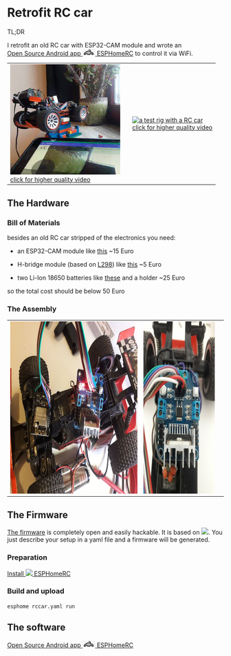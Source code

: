 
# Retrofit RC car

TL;DR

I retrofit an old RC car with ESP32-CAM module and wrote an  
<a href="https://github.com/rnauber/ESPHomeRC">Open Source Android app <img src="https://raw.githubusercontent.com/rnauber/ESPHomeRC/master/logo3.png" height="16" > ESPHomeRC</a> to control it via WiFi.  




|   |   |   | 
|---|---|---|
| [![a test rig with a RC car](media/testrig.gif "a test rig with a RC car")<br> click for higher quality video](media/testrig.mp4)  |   |   [![a test rig with a RC car](media/drive.gif "test drive")<br> click for higher quality video](media/drive.mp4)|  



## The Hardware
### Bill of Materials
besides an old RC car stripped of the electronics you need:

* an ESP32-CAM module like [this](https://www.amazon.de/gp/product/B08BL6VG76/ref=ppx_yo_dt_b_asin_title_o01_s01?ie=UTF8&psc=1)
~15 Euro

* H-bridge module (based on [L298](https://www.st.com/resource/en/datasheet/l298.pdf)) like [this](https://www.amazon.de/DollaTek-Controller-Board-Modul-verdoppeln-Smart-Auto-Roboter/dp/B07DK6Q8F9/ref=pd_sbs_3?pd_rd_w=YfmdQ&pf_rd_p=c47a53d1-d94f-481c-a018-dcea8bd5c736&pf_rd_r=19XZHN6QXJM3M1M12XJW&pd_rd_r=7e4fbca7-6231-4c72-b9dd-0d53c0ab2fb4&pd_rd_wg=XVdYy&pd_rd_i=B07DK6Q8F9&psc=1)
~5 Euro
* two Li-Ion 18650 batteries like [these](https://www.amazon.de/kraftmax-Pack-18650er-Akku-Schutzschaltung/dp/B08PL1HRBQ/ref=sr_1_3?__mk_de_DE=%C3%85M%C3%85%C5%BD%C3%95%C3%91) and a holder ~25 Euro

so the total cost should be below 50 Euro

### The Assembly

|   |   |   | 
|---|---|---|
| <img src="media/assembly1.jpg" height="400"> | <img src="media/assembly2.jpg" height="400"> |




## The Firmware
[The firmware](firmware/rccar.yaml) is completely open and easily hackable. 
It is based on <a href="https://esphome.io/"><img src="https://esphome.io/_images/logo-text.png" height="16" ></a>. You just describe your setup in a yaml file and a firmware will be generated.

### Preparation
<a href="https://esphome.io/guides/getting_started_command_line.html#installation">Install  <img src="https://esphome.io/_images/logo-text.png" height="16" > ESPHomeRC</a>

### Build  and upload

```
esphome rccar.yaml run 
```

## The software

<a href="https://github.com/rnauber/ESPHomeRC">Open Source Android app <img src="https://raw.githubusercontent.com/rnauber/ESPHomeRC/master/logo3.png" height="16" > ESPHomeRC</a>





